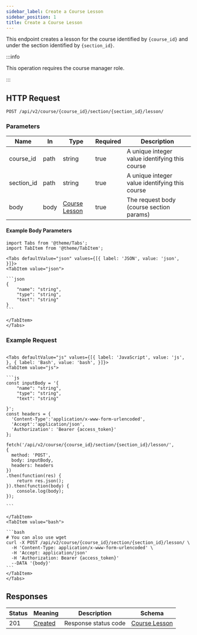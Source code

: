 ```yaml
---
sidebar_label: Create a Course Lesson
sidebar_position: 1
title: Create a Course Lesson
---
```


This endpoint creates a lesson for the course identified by `{course_id}` and under the section identified by
`{section_id}`.

:::info

This operation requires the course manager role.

:::

## HTTP Request

`POST /api/v2/course/{course_id}/section/{section_id}/lesson/`

### Parameters

| Name       | In   | Type                                                         | Required | Description                                    |
|------------|------|--------------------------------------------------------------|----------|------------------------------------------------|
| course_id  | path | string                                                       | true     | A unique integer value identifying this course |
| section_id | path | string                                                       | true     | A unique integer value identifying this course |
| body       | body | [Course Lesson](/docs/apireference/v2/schemas/course_lesson) | true     | The request body (course section params)       |

#### Example Body Parameters

````mdx-code-block
import Tabs from '@theme/Tabs';
import TabItem from '@theme/TabItem';

<Tabs defaultValue="json" values={[{ label: 'JSON', value: 'json', }]}>
<TabItem value="json">

```json
{
    "name": "string",
    "type": "string",
    "text": "string"
}
```

</TabItem>
</Tabs>
````

### Example Request

````mdx-code-block

<Tabs defaultValue="js" values={[{ label: 'JavaScript', value: 'js', }, { label: 'Bash', value: 'bash', }]}>
<TabItem value="js">

```js
const inputBody = '{
    "name": "string",
    "type": "string",
    "text": "string"

}';
const headers = {
  'Content-Type':'application/x-www-form-urlencoded',
  'Accept':'application/json',
  'Authorization': 'Bearer {access_token}'
};

fetch('/api/v2/course/{course_id}/section/{section_id}/lesson/',
{
  method: 'POST',
  body: inputBody,
  headers: headers
})
.then(function(res) {
    return res.json();
}).then(function(body) {
    console.log(body);
});

```

</TabItem>
<TabItem value="bash">

```bash
# You can also use wget
curl -X POST /api/v2/course/{course_id}/section/{section_id}/lesson/ \
  -H 'Content-Type: application/x-www-form-urlencoded' \
  -H 'Accept: application/json'
  -H 'Authorization: Bearer {access_token}'
  --DATA '{body}'
```
</TabItem>
</Tabs>
````

## Responses

| Status | Meaning                                                      | Description          | Schema                                                       |
|--------|--------------------------------------------------------------|----------------------|--------------------------------------------------------------|
| 201    | [Created](https://tools.ietf.org/html/rfc7231#section-6.3.2) | Response status code | [Course Lesson](/docs/apireference/v2/schemas/course_lesson) |
